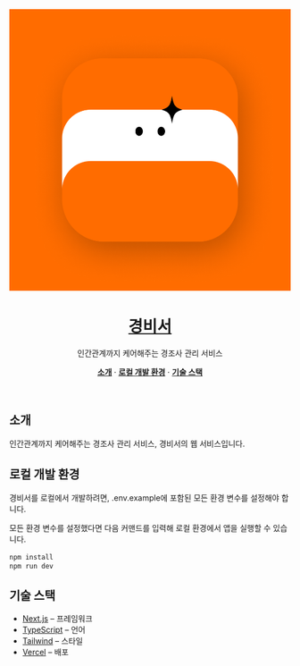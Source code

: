 <a href="https://celcretary.vercel.app">
<img alt="경비서 - 인간관계까지 케어해주는 경조사 관리 서비스" src="https://github.com/nononcrust/celcretary/blob/main/public/images/og-image.jpg?raw=true">
  <h1 align="center">경비서</h1>
</a>

<p align="center">
  인간관계까지 케어해주는 경조사 관리 서비스
</p>

<p align="center">
  <a href="#introduction"><strong>소개</strong></a> ·
  <a href="#local-development"><strong>로컬 개발 환경</strong></a> ·
  <a href="#tech-stack"><strong>기술 스택</strong></a>
</p>
<br/>

## 소개

인간관계까지 케어해주는 경조사 관리 서비스, 경비서의 웹 서비스입니다.

## 로컬 개발 환경

경비서를 로컬에서 개발하려면, .env.example에 포함된 모든 환경 변수를 설정해야 합니다.

모든 환경 변수를 설정했다면 다음 커맨드를 입력해 로컬 환경에서 앱을 실행할 수 있습니다.

```
npm install
npm run dev
```

## 기술 스택

- [Next.js](https://nextjs.org/) – 프레임워크
- [TypeScript](https://www.typescriptlang.org/) – 언어
- [Tailwind](https://tailwindcss.com/) – 스타일
- [Vercel](https://vercel.com/) – 배포
